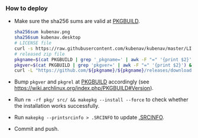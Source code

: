 ### How to deploy

- Make sure the sha256 sums are valid at [PKGBUILD](PKGBUILD#L19).
    ```sh
    sha256sum kubenav.png
    sha256sum kubenav.desktop
    # LICENSE file
    curl -s https://raw.githubusercontent.com/kubenav/kubenav/master/LICENSE | sha256sum
    # released zip file
    pkgname=$(cat PKGBUILD | grep '_pkgname=' | awk -F "=" '{print $2}') && \
    pkgver=$(cat PKGBUILD | grep 'pkgver=' | awk -F "=" '{print $2}') && \
    curl -L "https://github.com/${pkgname}/${pkgname}/releases/download/${pkgver}/${pkgname}-linux-amd64.zip" | sha256sum
    ```

- Bump `pkgver` and `pkgrel` at [PKGBUILD](PKGBUILD#L4) accordingly
(see https://wiki.archlinux.org/index.php/PKGBUILD#Version).

- Run `rm -rf pkg/ src/ && makepkg --install --force` to check whether the installation works
successfully.

- Run `makepkg --printsrcinfo > .SRCINFO` to update [.SRCINFO](.SRCINFO).

- Commit and push.